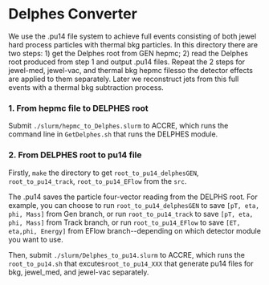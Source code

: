 
# Delphes Converter

We use the .pu14 file system to achieve full events consisting of both jewel hard process particles with thermal bkg particles. In this directory there are two steps: 1) get the Delphes root from GEN hepmc; 2) read the Delphes root produced from step 1 and output .pu14 files. Repeat the 2 steps for jewel-med, jewel-vac, and thermal bkg hepmc filesso the detector effects are applied to them separately. Later we reconstruct jets from this full events with a thermal bkg subtraction process. 

### 1. From hepmc file to DELPHES root

Submit `./slurm/hepmc_to_Delphes.slurm` to ACCRE, which runs the command line in `GetDelphes.sh` that runs the DELPHES module.

### 2. From DELPHES root to pu14 file

Firstly, `make` the directory to get `root_to_pu14_delphesGEN`, `root_to_pu14_track`, `root_to_pu14_EFlow` from the `src`.


The .pu14 saves the particle four-vector reading from the DELPHS root. For example, you can choose to run `root_to_pu14_delphesGEN` to save `[pT, eta, phi, Mass]` from Gen branch, or run `root_to_pu14_track` to save `[pT, eta, phi, Mass]` from Track branch, or run `root_to_pu14_EFlow` to save `[ET, eta,phi, Energy]` from EFlow branch--depending on which detector module you want to use. 

Then, submit `./slurm/Delphes_to_pu14.slurm` to ACCRE, which runs the `root_to_pu14.sh` that excutes`root_to_pu14_XXX` that generate pu14 files for bkg, jewel_med, and jewel-vac separately.

